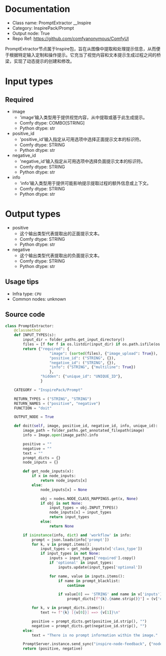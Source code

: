 
# Documentation
- Class name: PromptExtractor __Inspire
- Category: InspirePack/Prompt
- Output node: True
- Repo Ref: https://github.com/comfyanonymous/ComfyUI

PromptExtractor节点属于Inspire包，旨在从图像中提取和处理提示信息，从而便于根据特定输入定制和操作提示。它充当了视觉内容和文本提示生成过程之间的桥梁，实现了动态提示的创建和修改。

# Input types
## Required
- image
    - 'image'输入类型用于提供视觉内容，从中提取或基于此生成提示。
    - Comfy dtype: COMBO[STRING]
    - Python dtype: str
- positive_id
    - 'positive_id'输入指定从可用选项中选择正面提示文本的标识符。
    - Comfy dtype: STRING
    - Python dtype: str
- negative_id
    - 'negative_id'输入指定从可用选项中选择负面提示文本的标识符。
    - Comfy dtype: STRING
    - Python dtype: str
- info
    - 'info'输入类型用于提供可能影响提示提取过程的额外信息或上下文。
    - Comfy dtype: STRING
    - Python dtype: str

# Output types
- positive
    - 这个输出类型代表提取出的正面提示文本。
    - Comfy dtype: STRING
    - Python dtype: str
- negative
    - 这个输出类型代表提取出的负面提示文本。
    - Comfy dtype: STRING
    - Python dtype: str


## Usage tips
- Infra type: `CPU`
- Common nodes: unknown


## Source code
```python
class PromptExtractor:
    @classmethod
    def INPUT_TYPES(s):
        input_dir = folder_paths.get_input_directory()
        files = [f for f in os.listdir(input_dir) if os.path.isfile(os.path.join(input_dir, f))]
        return {"required": {
                    "image": (sorted(files), {"image_upload": True}),
                    "positive_id": ("STRING", {}),
                    "negative_id": ("STRING", {}),
                    "info": ("STRING", {"multiline": True})
                    },
                "hidden": {"unique_id": "UNIQUE_ID"},
                }

    CATEGORY = "InspirePack/Prompt"

    RETURN_TYPES = ("STRING", "STRING")
    RETURN_NAMES = ("positive", "negative")
    FUNCTION = "doit"

    OUTPUT_NODE = True

    def doit(self, image, positive_id, negative_id, info, unique_id):
        image_path = folder_paths.get_annotated_filepath(image)
        info = Image.open(image_path).info

        positive = ""
        negative = ""
        text = ""
        prompt_dicts = {}
        node_inputs = {}

        def get_node_inputs(x):
            if x in node_inputs:
                return node_inputs[x]
            else:
                node_inputs[x] = None

                obj = nodes.NODE_CLASS_MAPPINGS.get(x, None)
                if obj is not None:
                    input_types = obj.INPUT_TYPES()
                    node_inputs[x] = input_types
                    return input_types
                else:
                    return None

        if isinstance(info, dict) and 'workflow' in info:
            prompt = json.loads(info['prompt'])
            for k, v in prompt.items():
                input_types = get_node_inputs(v['class_type'])
                if input_types is not None:
                    inputs = input_types['required'].copy()
                    if 'optional' in input_types:
                        inputs.update(input_types['optional'])

                    for name, value in inputs.items():
                        if name in prompt_blacklist:
                            continue

                        if value[0] == 'STRING' and name in v['inputs']:
                            prompt_dicts[f"{k}.{name.strip()}"] = (v['class_type'], v['inputs'][name])

            for k, v in prompt_dicts.items():
                text += f"{k} [{v[0]}] ==> {v[1]}\n"

            positive = prompt_dicts.get(positive_id.strip(), "")
            negative = prompt_dicts.get(negative_id.strip(), "")
        else:
            text = "There is no prompt information within the image."

        PromptServer.instance.send_sync("inspire-node-feedback", {"node_id": unique_id, "widget_name": "info", "type": "text", "data": text})
        return (positive, negative)

```

